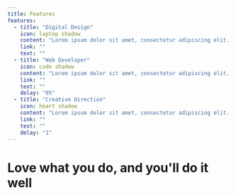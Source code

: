 ```yaml
---
title: Features
features:
  - title: "Digital Design"
    icon: laptop shadow
    content: "Lorem ipsum dolor sit amet, consectetur adipiscing elit. Sed a lorem quis neque interdum consequat ut sed sem. Duis quis tempor nunc. Interdum et malesuada fames ac ante ipsum primis in faucibus."
    link: ""
    text: ""  
  - title: "Web Developer"
    icon: code shadow
    content: "Lorem ipsum dolor sit amet, consectetur adipiscing elit. Sed a lorem quis neque interdum consequat ut sed sem. Duis quis tempor nunc. Interdum et malesuada fames ac ante ipsum primis in faucibus."
    link: ""
    text: ""
    delay: "05"   
  - title: "Creative Direction"
    icon: heart shadow
    content: "Lorem ipsum dolor sit amet, consectetur adipiscing elit. Sed a lorem quis neque interdum consequat ut sed sem. Duis quis tempor nunc. Interdum et malesuada fames ac ante ipsum primis in faucibus."
    link: ""
    text: ""
    delay: "1"     
---
```


# Love what you do, and you'll do it well
